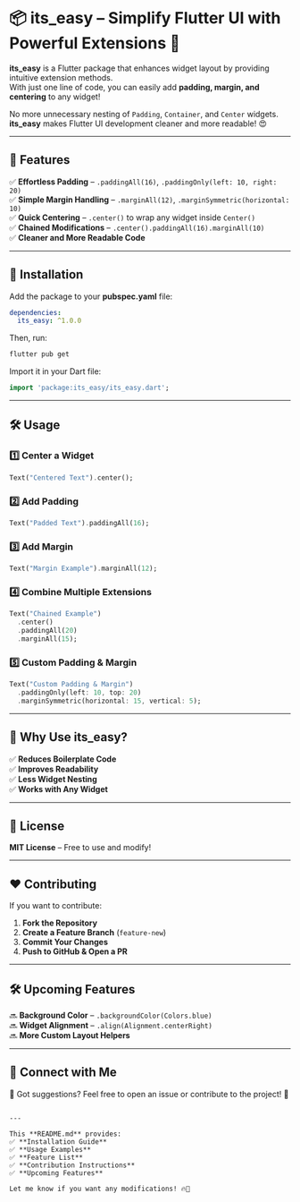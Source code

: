 # 📦 its_easy – Simplify Flutter UI with Powerful Extensions 🚀

**its_easy** is a Flutter package that enhances widget layout by providing intuitive extension methods.  
With just one line of code, you can easily add **padding, margin, and centering** to any widget!  

No more unnecessary nesting of `Padding`, `Container`, and `Center` widgets. **its_easy** makes Flutter UI development cleaner and more readable! 😍  

---

## 📌 Features

✅ **Effortless Padding** – `.paddingAll(16)`, `.paddingOnly(left: 10, right: 20)`  
✅ **Simple Margin Handling** – `.marginAll(12)`, `.marginSymmetric(horizontal: 10)`  
✅ **Quick Centering** – `.center()` to wrap any widget inside `Center()`  
✅ **Chained Modifications** – `.center().paddingAll(16).marginAll(10)`  
✅ **Cleaner and More Readable Code**  

---

## 🚀 Installation

Add the package to your **pubspec.yaml** file:

```yaml
dependencies:
  its_easy: ^1.0.0
```

Then, run:

```sh
flutter pub get
```

Import it in your Dart file:

```dart
import 'package:its_easy/its_easy.dart';
```

---

## 🛠️ Usage

### 1️⃣ **Center a Widget**
```dart
Text("Centered Text").center();
```

### 2️⃣ **Add Padding**
```dart
Text("Padded Text").paddingAll(16);
```

### 3️⃣ **Add Margin**
```dart
Text("Margin Example").marginAll(12);
```

### 4️⃣ **Combine Multiple Extensions**
```dart
Text("Chained Example")
  .center()
  .paddingAll(20)
  .marginAll(15);
```

### 5️⃣ **Custom Padding & Margin**
```dart
Text("Custom Padding & Margin")
  .paddingOnly(left: 10, top: 20)
  .marginSymmetric(horizontal: 15, vertical: 5);
```

---

## 🎯 Why Use **its_easy**?

✅ **Reduces Boilerplate Code**  
✅ **Improves Readability**  
✅ **Less Widget Nesting**  
✅ **Works with Any Widget**

---

## 📄 License

**MIT License** – Free to use and modify!

---

## ❤️ Contributing

If you want to contribute:
1. **Fork the Repository**
2. **Create a Feature Branch** (`feature-new`)
3. **Commit Your Changes**
4. **Push to GitHub & Open a PR**

---

## 🛠️ Upcoming Features

🔜 **Background Color** – `.backgroundColor(Colors.blue)`  
🔜 **Widget Alignment** – `.align(Alignment.centerRight)`  
🔜 **More Custom Layout Helpers**

---

## 📢 Connect with Me

💬 Got suggestions? Feel free to open an issue or contribute to the project! 🚀
```

---

This **README.md** provides:  
✅ **Installation Guide**  
✅ **Usage Examples**  
✅ **Feature List**  
✅ **Contribution Instructions**  
✅ **Upcoming Features**  

Let me know if you want any modifications! 🔥🚀
